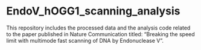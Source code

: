 # EndoV_hOGG1_scanning_analysis
This repository includes the processed data and the analysis code related to the paper published in Nature Communication titled: “Breaking the speed limit with multimode fast scanning of DNA by Endonuclease V”.
